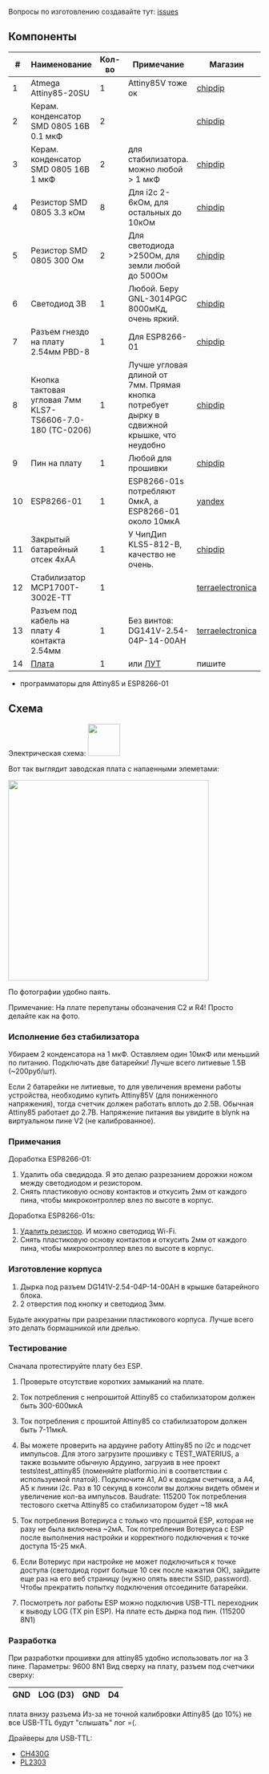 
Вопросы по изготовлению создавайте тут: [issues](https://github.com/dontsovcmc/waterius/issues)

## Компоненты

| # | Наименование | Кол-во | Примечание | Магазин |   
| ---- | ---- | ---- | ---- | ---- |
| 1 | Atmega Attiny85-20SU | 1 | Attiny85V тоже ок | [chipdip](https://www.chipdip.ru/product/attiny85-20su) |
| 2 | Керам. конденсатор SMD 0805 16В 0.1 мкФ | 2 |  | [chipdip](https://www.chipdip.ru/product/grm21br71h104k) |
| 3 | Керам. конденсатор SMD 0805 16В 1 мкФ  | 2 | для стабилизатора. можно любой > 1 мкФ | [chipdip](https://www.chipdip.ru/product/grm21br71c105k) |
| 4 | Резистор SMD 0805 3.3 кОм | 8 | Для i2c 2-6кОм, для остальных до 10кОм | [chipdip](https://www.chipdip.ru/product0/9000079498) |
| 5 | Резистор SMD 0805 300 Ом | 2 | Для светодиода >250Ом, для земли любой до 500Ом | [chipdip](https://www.chipdip.ru/product0/9000079473) |
| 6 | Светодиод 3В | 1 | Любой. Беру GNL-3014PGC 8000мКд, очень яркий. | [chipdip](https://www.chipdip.ru/product/gnl-3014pgc) |
| 7 | Разъем гнездо на плату 2.54мм PBD-8 | 1 | Для ESP8266-01 | [chipdip](https://www.chipdip.ru/product/pbd-8) |
| 8 | Кнопка тактовая угловая 7мм KLS7-TS6606-7.0-180 (TC-0206) | 1 | Лучше угловая длиной от 7мм. Прямая кнопка потребует дырку в сдвижной крышке, что нeудобно | [chipdip](https://www.chipdip.ru/product/kls7-ts6606-7.0-180-tc-0206) |
| 9 | Пин на плату | 1 | Любой для прошивки | [chipdip](https://www.chipdip.ru/product/tyco-826629-2) |
| 10 | ESP8266-01 | 1 | ESP8266-01s потребляют 0мкА, а ESP8266-01 около 10мкА | [yandex](https://yandex.ru/search/?text=ESP8266-01&lr=213) |
| 11 | Закрытый батарейный отсек 4xAA | 1 | У ЧипДип KLS5-812-B, качество не очень. | [chipdip](https://www.chipdip.ru/product/fc1-5230) |
| 12 | Стабилизатор MCP1700T-3002E-TT | 1 |  | [terraelectronica](https://www.terraelectronica.ru/product/241237) |
| 13 | Разъем под кабель на плату 4 контакта 2.54мм | 1 | Без винтов: DG141V-2.54-04P-14-00AH | [terraelectronica](https://www.terraelectronica.ru/product/1072180) |
| 14 | [Плата](https://github.com/dontsovcmc/waterius/raw/master/Board/waterius-factory-board.jpg) | 1 | или [ЛУТ](https://github.com/dontsovcmc/ImpCounter/raw/master/Board/waterius-homemade-board.png) | пишите |
+ программаторы для Attiny85 и ESP8266-01

## Схема

Электрическая схема: 
<img src="https://github.com/dontsovcmc/waterius/blob/master/Board/scheme.png" data-canonical-src="https://github.com/dontsovcmc/waterius/blob/master/Board/scheme.png" width="64"/> 


Вот так выглядит заводская плата с напаенными элеметами:

<img src="https://github.com/dontsovcmc/waterius/raw/master/Board/waterius-factory-board.jpg" data-canonical-src="https://github.com/dontsovcmc/waterius/raw/master/Board/waterius-factory-board.jpg" width="400"/>

По фотографии удобно паять.

Примечание: На плате перепутаны обозначения C2 и R4! Просто делайте как на фото.

### Исполнение без стабилизатора

Убираем 2 конденсатора на 1 мкФ. Оставляем один 10мкФ или меньший по питанию.
Подключать две батарейки! Лучше всего литиевые 1.5В (~200руб/шт).

Если 2 батарейки не литиевые, то для увеличения времени работы устройства, необходимо купить Attiny85V (для пониженного напряжения), тогда счетчик должен работать вплоть до 2.5В. Обычная Attiny85 работает до 2.7В. 
Напряжение питания вы увидите в blynk на виртуальном пине V2 (не калиброванное).

### Примечания

Доработка ESP8266-01:
1. Удалить оба сведидода. Я это делаю разрезанием дорожки ножом между светодиодом и резистором.
2. Снять пластиковую основу контактов и откусить 2мм от каждого пина, чтобы микроконтроллер влез по высоте в корпус.

Доработка ESP8266-01s:
1. [Удалить резистор](https://esp8266.ru/forum/threads/esp-01s-vysokoe-potreblenie-vo-sne-200ua.3591/). И можно светодиод Wi-Fi.
2. Снять пластиковую основу контактов и откусить 2мм от каждого пина, чтобы микроконтроллер влез по высоте в корпус.


### Изготовление корпуса

1. Дырка под разъем DG141V-2.54-04P-14-00AH в крышке батарейного блока.
2. 2 отверстия под кнопку и светодиод 3мм. 

Будьте аккуратны при разрезании пластикового корпуса. Лучше всего это делать бормашникой или дрелью. 

### Тестирование

Сначала протестируйте плату без ESP.
1. Проверьте отсутствие коротких замыканий на плате.
2. Ток потребления с непрошитой Attiny85 со стабилизатором должен быть 300-600мкА
3. Ток потребления с прошитой Attiny85 со стабилизатором должен быть 7-11мкА. 
4. Вы можете проверить на ардуине работу Attiny85 по i2c и подсчет импульсов. Для этого загрузите прошивку с TEST_WATERIUS, а также возьмите обычную Ардуино, загрузив в нее проект tests\test_attiny85 (поменяйте platformio.ini в соответствии с используемой платой). Подключите A1, A0 к входам счетчика, а A4, A5 к линии i2c. Раз в 10 секунд в консоли вы должны видеть обмен и увеличение кол-ва импульсов. Baudrate: 115200 
Ток потребления тестового скетча Attiny85 со стабилизатором будет ~18 мкА

5. Ток потребления Вотериуса с только что прошитой ESP, которая не разу не была включена ~2мА.
Ток потребления Вотериуса с ESP после выполнения настройки и корректного подключения к точке доступа 15-25 мкА.

6. Если Вотериус при настройке не может подключиться к точке доступа (светодиод горит больше 10 сек после нажатия ОК), зайдите еще раз на его веб страницу (нужно опять ввести SSID, password). Чтобы прекратить попытку подключения отсоедините батарейки.

7. Посмотреть лог работы ESP можно подключив USB-TTL переходник к выводу LOG (TX pin ESP). На плате есть дырка под пин. (115200 8N1)

### Разработка

При разработки прошивки для attiny85 удобно использовать лог на 3 пине. Параметры: 9600 8N1
Вид сверху на плату, разъем под счетчики сверху:

| GND | LOG (D3) | GND |  D4 | 
| ---- | ---- | ---- | ---- |
 плата внизу разъема
Из-за не точной калибровки Attiny85 (до 10%) не все USB-TTL будут "слышать" лог =(.
 
Драйверы для USB-TTL:
- [CH430G](https://all-arduino.ru/drajver-ch340g-dlya-arduino/)
- [PL2303](http://www.prolific.com.tw/US/ShowProduct.aspx?p_id=225&pcid=41)
